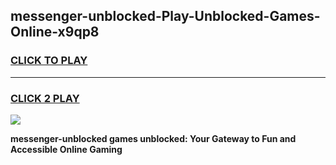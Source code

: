 
## messenger-unblocked-Play-Unblocked-Games-Online-x9qp8
<h3>
<a href="https://premium76.site?title=messenger-unblocked&ref=25A">CLICK TO PLAY</a></h3>
<hr>

<h3>
<a href="https://premium76.site?title=messenger-unblocked&ref=25A">CLICK 2 PLAY</a>
  
</h3>

<a href="https://premium76.site?title=messenger-unblocked&ref=25A"><img src="https://clearcache.store/games.png"></a>


**messenger-unblocked games unblocked: Your Gateway to Fun and Accessible Online Gaming**
